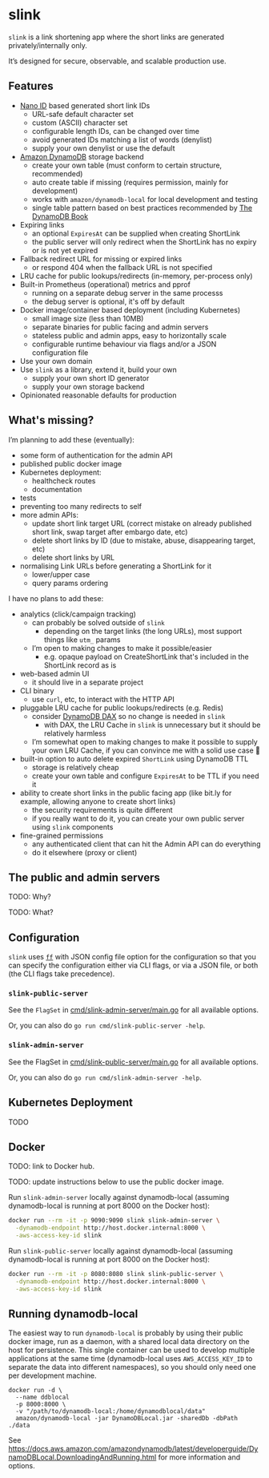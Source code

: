 # slink

`slink` is a link shortening app where the short links are generated
privately/internally only.

It’s designed for secure, observable, and scalable production use.

## Features

- [Nano ID](https://github.com/ai/nanoid) based generated short link IDs
  - URL-safe default character set
  - custom (ASCII) character set
  - configurable length IDs, can be changed over time
  - avoid generated IDs matching a list of words (denylist)
  - supply your own denylist or use the default
- [Amazon DynamoDB](https://aws.amazon.com/dynamodb/) storage backend
  - create your own table (must conform to certain structure, recommended)
  - auto create table if missing (requires permission, mainly for development)
  - works with `amazon/dynamodb-local` for local development and testing
  - single table pattern based on best practices recommended by
    [The DynamoDB Book](https://dynamodbbook.com)
- Expiring links
  - an optional `ExpiresAt` can be supplied when creating ShortLink
  - the public server will only redirect when the ShortLink has no expiry or is not yet expired
- Fallback redirect URL for missing or expired links
  - or respond 404 when the fallback URL is not specified
- LRU cache for public lookups/redirects (in-memory, per-process only)
- Built-in Prometheus (operational) metrics and pprof
  - running on a separate debug server in the same processs
  - the debug server is optional, it's off by default
- Docker image/container based deployment (including Kubernetes)
  - small image size (less than 10MB)
  - separate binaries for public facing and admin servers
  - stateless public and admin apps, easy to horizontally scale
  - configurable runtime behaviour via flags and/or a JSON configuration file
- Use your own domain
- Use `slink` as a library, extend it, build your own
  - supply your own short ID generator
  - supply your own storage backend
- Opinionated reasonable defaults for production

## What's missing?

I’m planning to add these (eventually):

- some form of authentication for the admin API
- published public docker image
- Kubernetes deployment:
  - healthcheck routes
  - documentation
- tests
- preventing too many redirects to self
- more admin APIs:
  - update short link target URL (correct mistake on already published short link, swap target after embargo date, etc)
  - delete short links by ID (due to mistake, abuse, disappearing target, etc)
  - delete short links by URL
- normalising Link URLs before generating a ShortLink for it
  - lower/upper case
  - query params ordering

I have no plans to add these:

- analytics (click/campaign tracking)
  - can probably be solved outside of `slink`
    - depending on the target links (the long URLs), most support things like `utm_` params
  - I’m open to making changes to make it possible/easier
    - e.g. opaque payload on CreateShortLink that's included in the ShortLink
      record as is
- web-based admin UI
  - it should live in a separate project
- CLI binary
  - use `curl`, etc, to interact with the HTTP API
- pluggable LRU cache for public lookups/redirects (e.g. Redis)
  - consider [DynamoDB DAX](https://aws.amazon.com/dynamodb/dax/) so no
    change is needed in `slink`
    - with DAX, the LRU Cache in `slink` is unnecessary but it should be
      relatively harmless
  - I’m somewhat open to making changes to make it possible to supply your own
    LRU Cache, if you can convince me with a solid use case 🙂
- built-in option to auto delete expired `ShortLink` using DynamoDB TTL
  - storage is relatively cheap
  - create your own table and configure `ExpiresAt` to be TTL if you need it
- ability to create short links in the public facing app (like bit.ly for example,
  allowing anyone to create short links)
  - the security requirements is quite different
  - if you really want to do it, you can create your own public server using `slink`
    components
- fine-grained permissions
  - any authenticated client that can hit the Admin API can do everything
  - do it elsewhere (proxy or client)

## The public and admin servers

TODO: Why?

TODO: What?

## Configuration

`slink` uses [`ff`](https://github.com/peterbourgon/ff) with JSON config file option for the configuration so that you
can specify the configuration either via CLI flags, or via a JSON file, or both (the CLI flags take precedence).


### `slink-public-server`

See the `FlagSet` in [cmd/slink-admin-server/main.go](./cmd/slink-admin-server/main.go) for all available options.

Or, you can also do `go run cmd/slink-public-server -help`.

### `slink-admin-server`

See the FlagSet in [cmd/slink-public-server/main.go](./cmd/slink-public-server/main.go) for all available options.

Or, you can also do `go run cmd/slink-admin-server -help`.

## Kubernetes Deployment

TODO

## Docker

TODO: link to Docker hub.

TODO: update instructions below to use the public docker image.

Run `slink-admin-server` locally against dynamodb-local (assuming dynamodb-local
is running at port 8000 on the Docker host):

```sh
docker run --rm -it -p 9090:9090 slink slink-admin-server \
  -dynamodb-endpoint http://host.docker.internal:8000 \
  -aws-access-key-id slink
```

Run `slink-public-server` locally against dynamodb-local (assuming dynamodb-local
is running at port 8000 on the Docker host):

```sh
docker run --rm -it -p 8080:8080 slink slink-public-server \
  -dynamodb-endpoint http://host.docker.internal:8000 \
  -aws-access-key-id slink
```

## Running dynamodb-local

The easiest way to run `dynamodb-local` is probably by using their public docker
image, run as a daemon, with a shared local data directory on the host for
persistence. This single container can be used to develop multiple applications
at the same time (dynamodb-local uses `AWS_ACCESS_KEY_ID` to separate the data
into different namespaces), so you should only need one per development machine.

```
docker run -d \
  --name ddblocal
  -p 8000:8000 \
  -v "/path/to/dynamodb-local:/home/dynamodblocal/data"
  amazon/dynamodb-local -jar DynamoDBLocal.jar -sharedDb -dbPath ./data

```

See https://docs.aws.amazon.com/amazondynamodb/latest/developerguide/DynamoDBLocal.DownloadingAndRunning.html
for more information and options.
